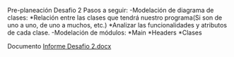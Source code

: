 Pre-planeación Desafio 2
Pasos a seguir:
-Modelación de diagrama de clases:
*Relación entre las clases que tendrá nuestro programa(Si son de uno a uno, de uno a muchos, etc.)
*Analizar las funcionalidades y atributos de cada clase.
-Modelación de módulos:
*Main
*Headers
*Clases



Documento
[Informe Desafio 2.docx](https://github.com/user-attachments/files/17428665/Informe.Desafio.2.docx)

